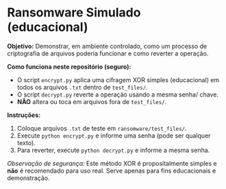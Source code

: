 # Ransomware Simulado (educacional)

**Objetivo:** Demonstrar, em ambiente controlado, como um processo de criptografia de arquivos poderia funcionar e como reverter a operação.

**Como funciona neste repositório (seguro):**
- O script `encrypt.py` aplica uma cifragem XOR simples (educacional) em todos os arquivos `.txt` dentro de `test_files/`.
- O script `decrypt.py` reverte a operação usando a mesma senha/ chave.
- **NÃO** altera ou toca em arquivos fora de `test_files/`.

**Instruções:**
1. Coloque arquivos `.txt` de teste em `ransomware/test_files/`.
2. Execute `python encrypt.py` e informe uma senha (pode ser qualquer texto).
3. Para reverter, execute `python decrypt.py` e informe a mesma senha.

*Observação de segurança:* Este método XOR é propositalmente simples e **não** é recomendado para uso real. Serve apenas para fins educacionais e demonstração.
